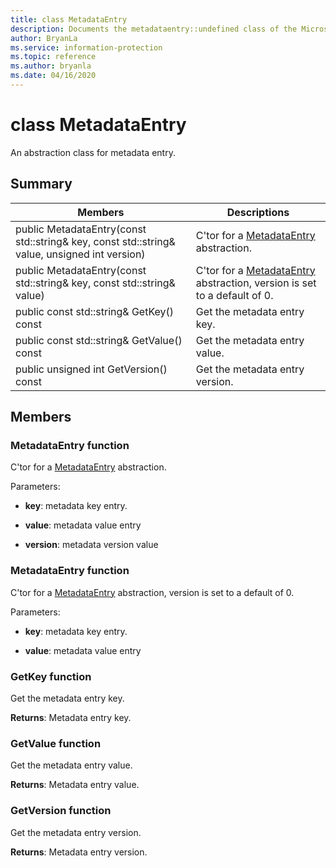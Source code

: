 ```yaml
---
title: class MetadataEntry 
description: Documents the metadataentry::undefined class of the Microsoft Information Protection (MIP) SDK.
author: BryanLa
ms.service: information-protection
ms.topic: reference
ms.author: bryanla
ms.date: 04/16/2020
---
```


# class MetadataEntry 
An abstraction class for metadata entry.
  
## Summary
 Members                        | Descriptions                                
--------------------------------|---------------------------------------------
public MetadataEntry(const std::string& key, const std::string& value, unsigned int version)  |  C'tor for a [MetadataEntry](#classMetadataEntry) abstraction.
public MetadataEntry(const std::string& key, const std::string& value)  |  C'tor for a [MetadataEntry](undefined) abstraction, version is set to a default of 0.
public const std::string& GetKey() const  |  Get the metadata entry key.
public const std::string& GetValue() const  |  Get the metadata entry value.
public unsigned int GetVersion() const  |  Get the metadata entry version.
  
## Members
  
### MetadataEntry function
C'tor for a [MetadataEntry](undefined) abstraction.

Parameters:  
* **key**: metadata key entry. 


* **value**: metadata value entry 


* **version**: metadata version value


  
### MetadataEntry function
C'tor for a [MetadataEntry](undefined) abstraction, version is set to a default of 0.

Parameters:  
* **key**: metadata key entry. 


* **value**: metadata value entry


  
### GetKey function
Get the metadata entry key.

  
**Returns**: Metadata entry key.
  
### GetValue function
Get the metadata entry value.

  
**Returns**: Metadata entry value.
  
### GetVersion function
Get the metadata entry version.

  
**Returns**: Metadata entry version.